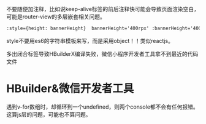 不要随便加注释，比如说keep-alive标签的前后注释快可能会导致页面渲染空白，可能是router-view的多层嵌套相关问题。

```html
:style={height: bannerHeight}  bannerHeight='400rpx' :bannerHeight='400'
```

style不要用es6的字符串模板来写，而是采用object！！类似reactjs。

多出闭合标签导致HBuilderX编译失败，微信小程序开发者工具拿不到最近的代码文件

# HBuilder&微信开发者工具

遇到v-for数组时，却循环到一个undefined，则两个console都不会有任何报错。这算js层的问题，可能也不算问题。
